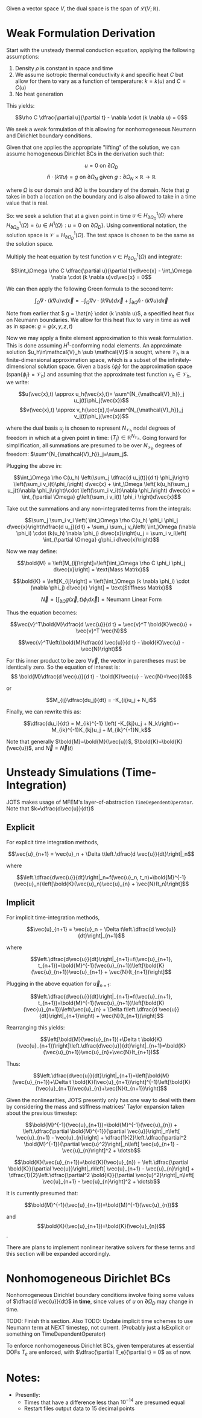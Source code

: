 Given a vector space $V$, the dual space is the span of $\mathcal{L}(V;\mathbb{R})$.


# Weak Formulation Derivation

Start with the unsteady thermal conduction equation, applying the following assumptions:

1. Density $\rho$ is constant in space and time
2. We assume isotropic thermal conductivity $k$ and specific heat $C$ but allow for them to vary as a function of temperature: $k=k(u)$ and $C=C(u)$
3. No heat generation

This yields:

$$\rho C \dfrac{\partial u}{\partial t} - \nabla \cdot (k \nabla u) = 0$$

We seek a weak formulation of this allowing for nonhomogeneous Neumann and Dirichlet boundary conditions.

Given that one applies the appropriate "lifting" of the solution, we can assume homogeneous Dirichlet BCs in the derivation such that:

$$u=0 \text{ on } \partial \Omega_D$$
$$\hat{n} \cdot (k \nabla u)=g \text{ on } \partial \Omega_N \text{ given } g : \partial \Omega_N \times \mathbb{R}\rightarrow \mathbb{R}$$

where $\Omega$ is our domain and $\partial \Omega$ is the boundary of the domain. Note that $g$ takes in both a location on the boundary and is also allowed to take in a time value that is real.

So: we seek a solution that at a given point in time $u \in H^1_{\partial \Omega_D}(\Omega)$ where $H^1_{\partial \Omega_D}(\Omega) = \{u \in H^1(\Omega) : u=0 \text{ on } \partial \Omega_D \}$. Using conventional notation, the solution space is $\mathcal{V}=H^1_{\partial \Omega_D}(\Omega)$. The test space is chosen to be the same as the solution space.

Multiply the heat equation by test function $v \in H^1_{\partial \Omega_D}(\Omega)$ and integrate:

$$\int_\Omega \rho C \dfrac{\partial u}{\partial t}vd\vec{x} - \int_\Omega \nabla \cdot (k \nabla u)vd\vec{x} = 0$$

We can then apply the following Green formula to the second term:

$$\int_\Omega \nabla \cdot (k \nabla u)vd\vec{x} = -\int_\Omega \nabla v \cdot (k\nabla u) d\vec{x} + \int_{\partial \Omega} \hat{n} \cdot (k \nabla u) d\vec{x}$$

Note from earlier that $ g = \hat{n} \cdot (k \nabla u)$, a specified heat flux on Neumann boundaries. We allow for this heat flux to vary in time as well as in space: $g=g(x,y,z,t)$

Now we may apply a finite element approximation to this weak formulation. This is done assuming $H^1$-conforming nodal elements. An approximate solution $u_h\in\mathcal{V}_h \sub \mathcal{V}$ is sought, where $\mathcal{V}_h$ is a finite-dimensional approximation space, which is a subset of the infinitely-dimensional solution space. Given a basis $\{\phi_j\}$ for the approximation space ($\text{span}\{\phi_j\}=\mathcal{V}_h$) and assuming that the approximate test function $v_h \in \mathcal{V}_h$, we write:
 
$$u(\vec{x},t) \approx u_h(\vec{x},t)= \sum^{N_{\mathcal{V}_h}}_j u_j(t)\phi_j(\vec{x})$$
$$v(\vec{x},t) \approx v_h(\vec{x},t)=\sum^{N_{\mathcal{V}_h}}_j v_j(t)\phi_j(\vec{x})$$


 where the dual basis $u_j$ is chosen to represent $N_{\mathcal{V}_h}$ nodal degrees of freedom in which at a given point in time: $\{T_j\}\in	\mathbb{R}^{N_{\mathcal{V}_h}}$. Going forward for simplification, all summations are presumed to be over ${N_{\mathcal{V}_h}}$ degrees of freedom: $\sum^{N_{\mathcal{V}_h}}_j=\sum_j$.

 Plugging the above in:


$$\int_\Omega \rho C(u_h) \left(\sum_j \dfrac{d u_j(t)}{d t} \phi_j\right) \left(\sum_i v_i(t)\phi_i\right) d\vec{x} + \int_\Omega \left( k(u_h)\sum_j u_j(t)\nabla \phi_j\right)\cdot \left(\sum_i v_i(t)\nabla \phi_i\right) d\vec{x} = \int_{\partial \Omega} g\left(\sum_i v_i(t) \phi_i \right)d\vec{x}$$


Take out the summations and any non-integrated terms from the integrals:

$$\sum_j \sum_i v_i \left( \int_\Omega \rho C(u_h) \phi_i \phi_j d\vec{x}\right)\dfrac{d u_j}{d t} + \sum_i \sum_j v_i\left( \int_\Omega (\nabla \phi_i) \cdot (k(u_h) \nabla \phi_j) d\vec{x}\right)u_j = \sum_i v_i\left( \int_{\partial \Omega} g\phi_i d\vec{x}\right)$$

Now we may define:

$$\bold{M} = \left[M_{ij}\right]=\left[\int_\Omega \rho C \phi_i \phi_j d\vec{x}\right] = \text{Mass Matrix}$$

$$\bold{K} = \left[K_{ij}\right] = \left[\int_\Omega (k \nabla \phi_i) \cdot (\nabla \phi_j) d\vec{x} \right] = \text{Stiffness Matrix}$$

$$\vec{N}=\left[\int_{\partial \Omega} g(\vec{x},t)\phi_i d\vec{x}\right]=\text{Neumann Linear Form}$$

Thus the equation becomes:

$$\vec{v}^T\bold{M}\dfrac{d \vec{u}}{d t} = \vec{v}^T \bold{K}\vec{u} + \vec{v}^T \vec{N}$$

$$\vec{v}^T\left(\bold{M}\dfrac{d \vec{u}}{d t} - \bold{K}\vec{u} - \vec{N}\right)$$

For this inner product to be zero $\forall\vec{v}$, the vector in parentheses must be identically zero. So the equation of interest is:
$$
\bold{M}\dfrac{d \vec{u}}{d t} - \bold{K}\vec{u} - \vec{N}=\vec{0}$$

or

$$M_{ij}\dfrac{du_j}{dt} = -K_{ij}u_j + N_i$$

Finally, we can rewrite this as:

$$\dfrac{du_i}{dt} = M_{ik}^{-1} \left( -K_{kj}u_j + N_k\right)=-M_{ik}^{-1}K_{kj}u_j + M_{ik}^{-1}N_k$$

Note that generally $\bold{M}=\bold{M}(\vec{u})$,  $\bold{K}=\bold{K}(\vec{u})$, and $\vec{N}=\vec{N}(t)$

# Unsteady Simulations (Time-Integration)

JOTS makes usage of MFEM's layer-of-abstraction `TimeDependentOperator`. Note that $k=\dfrac{d\vec{u}}{dt}$

## Explicit

For explicit time integration methods,

$$\vec{u}_{n+1} = \vec{u}_n + \Delta t\left.\dfrac{d \vec{u}}{dt}\right|_n$$

where

$$\left.\dfrac{d\vec{u}}{dt}\right|_n=f(\vec{u}_n, t_n)=\bold{M}^{-1}(\vec{u}_n)\left[\bold{K}(\vec{u}_n)\vec{u}_{n} + \vec{N}(t_n)\right]$$

## Implicit

For implicit time-integration methods,

$$\vec{u}_{n+1} = \vec{u}_n + \Delta t\left.\dfrac{d \vec{u}}{dt}\right|_{n+1}$$

where

$$\left.\dfrac{d\vec{u}}{dt}\right|_{n+1}=f(\vec{u}_{n+1}, t_{n+1})=\bold{M}^{-1}(\vec{u}_{n+1})\left[\bold{K}(\vec{u}_{n+1})\vec{u}_{n+1} + \vec{N}(t_{n+1})\right]$$

Plugging in the above equation for $\vec{u}_{n+1}$:

$$\left.\dfrac{d\vec{u}}{dt}\right|_{n+1}=f(\vec{u}_{n+1}, t_{n+1})=\bold{M}^{-1}(\vec{u}_{n+1})\left[\bold{K}(\vec{u}_{n+1})\left(\vec{u}_{n} + \Delta t\left.\dfrac{d \vec{u}}{dt}\right|_{n+1}\right) + \vec{N}(t_{n+1})\right]$$

Rearranging this yields:

$$\left[\bold{M}(\vec{u}_{n+1})+\Delta t \bold{K}(\vec{u}_{n+1})\right]\left.\dfrac{d\vec{u}}{dt}\right|_{n+1}=\bold{K}(\vec{u}_{n+1})\vec{u}_{n}+\vec{N}(t_{n+1})$$

Thus:

$$\left.\dfrac{d\vec{u}}{dt}\right|_{n+1}=\left[\bold{M}(\vec{u}_{n+1})+\Delta t \bold{K}(\vec{u}_{n+1})\right]^{-1}\left[\bold{K}(\vec{u}_{n+1})\vec{u}_{n}+\vec{N}(t_{n+1})\right]$$

Given the nonlinearities, JOTS presently only has one way to deal with them by considering the mass and stiffness matrices' Taylor expansion taken about the previous timestep:

$$\bold{M}^{-1}(\vec{u}_{n+1})=\bold{M}^{-1}(\vec{u}_{n}) + \left.\dfrac{\partial \bold{M}^{-1}}{\partial \vec{u}}\right|_n\left[ \vec{u}_{n+1} - \vec{u}_{n}\right] + \dfrac{1}{2}\left.\dfrac{\partial^2 \bold{M}^{-1}}{\partial \vec{u}^2}\right|_n\left[ \vec{u}_{n+1} - \vec{u}_{n}\right]^2 + \dotsb$$

$$\bold{K}(\vec{u}_{n+1})=\bold{K}(\vec{u}_{n}) + \left.\dfrac{\partial \bold{K}}{\partial \vec{u}}\right|_n\left[ \vec{u}_{n+1} - \vec{u}_{n}\right] + \dfrac{1}{2}\left.\dfrac{\partial^2 \bold{K}}{\partial \vec{u}^2}\right|_n\left[ \vec{u}_{n+1} - \vec{u}_{n}\right]^2 + \dotsb$$

It is currently presumed that:

$$\bold{M}^{-1}(\vec{u}_{n+1})=\bold{M}^{-1}(\vec{u}_{n})$$

and
$$\bold{K}(\vec{u}_{n+1})=\bold{K}(\vec{u}_{n})$$.

There are plans to implement nonlinear iterative solvers for these terms and this section will be expanded accordingly.

# Nonhomogeneous Dirichlet BCs


Nonhomogeneous Dirichlet boundary conditions involve fixing some values of $\dfrac{d \vec{u}}{dt}$ **in time**, since values of $u$ on $\partial \Omega_D$ may change in time. 

TODO: Finish this section. Also TODO: Update implicit time schemes to use Neumann term at NEXT timestep, not current. (Probably just a IsExplicit or something on TimeDependentOperator)

To enforce nonhomogeneous Dirichlet BCs, given temperatures at essential DOFs $T_e$ are enforced, with $\dfrac{\partial T_e}{\partial t} = 0$ as of now.

# Notes:

- Presently:
    - Times that have a difference less than $10^{-14}$ are presumed equal
    - Restart files output data to 15 decimal points
